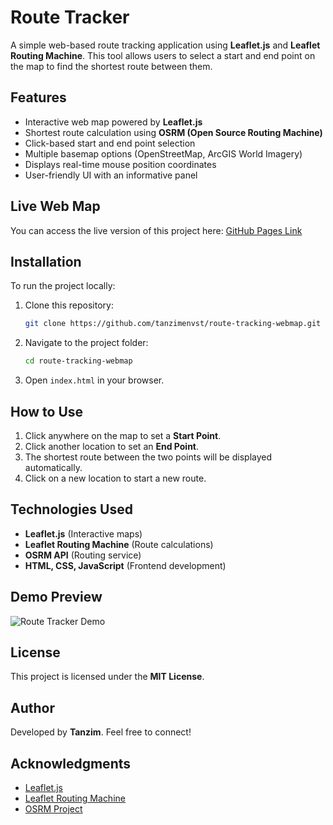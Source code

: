 # Route Tracker

A simple web-based route tracking application using **Leaflet.js** and **Leaflet Routing Machine**. This tool allows users to select a start and end point on the map to find the shortest route between them.

## Features
- Interactive web map powered by **Leaflet.js**
- Shortest route calculation using **OSRM (Open Source Routing Machine)**
- Click-based start and end point selection
- Multiple basemap options (OpenStreetMap, ArcGIS World Imagery)
- Displays real-time mouse position coordinates
- User-friendly UI with an informative panel

## Live Web Map
You can access the live version of this project here:
[GitHub Pages Link](https://tanzimenvst.github.io/route-tracking-webmap/)

## Installation
To run the project locally:
1. Clone this repository:
   ```bash
   git clone https://github.com/tanzimenvst/route-tracking-webmap.git
   ```
2. Navigate to the project folder:
   ```bash
   cd route-tracking-webmap
   ```
3. Open `index.html` in your browser.

## How to Use
1. Click anywhere on the map to set a **Start Point**.
2. Click another location to set an **End Point**.
3. The shortest route between the two points will be displayed automatically.
4. Click on a new location to start a new route.

## Technologies Used
- **Leaflet.js** (Interactive maps)
- **Leaflet Routing Machine** (Route calculations)
- **OSRM API** (Routing service)
- **HTML, CSS, JavaScript** (Frontend development)

## Demo Preview
![Route Tracker Demo](demo.gif)

## License
This project is licensed under the **MIT License**.

## Author
Developed by **Tanzim**. Feel free to connect!

## Acknowledgments
- [Leaflet.js](https://leafletjs.com/)
- [Leaflet Routing Machine](https://www.liedman.net/leaflet-routing-machine/)
- [OSRM Project](http://project-osrm.org/)

